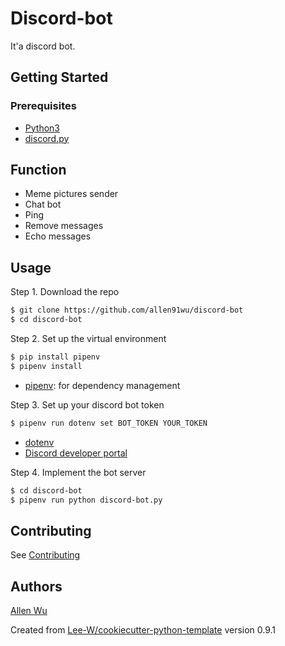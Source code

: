 # Discord-bot

It'a discord bot.

## Getting Started

### Prerequisites
- [Python3](https://www.python.org/downloads/)
- [discord.py](https://github.com/Rapptz/discord.py)

## Function
- Meme pictures sender
- Chat bot
- Ping
- Remove messages
- Echo messages

## Usage
Step 1. Download the repo
```sh
$ git clone https://github.com/allen91wu/discord-bot
$ cd discord-bot
```

Step 2. Set up the virtual environment

```sh
$ pip install pipenv
$ pipenv install
```
- [pipenv](https://github.com/pypa/pipenv): for dependency management

Step 3. Set up your discord bot token

```sh
$ pipenv run dotenv set BOT_TOKEN YOUR_TOKEN
```

- [dotenv](https://github.com/theskumar/python-dotenv)
- [Discord developer portal](https://discord.com/developers/applications)

Step 4. Implement the bot server
```sh
$ cd discord-bot
$ pipenv run python discord-bot.py
```


## Contributing
See [Contributing](contributing.md)

## Authors
[Allen Wu](https://github.com/allen91wu)


Created from [Lee-W/cookiecutter-python-template](https://github.com/Lee-W/cookiecutter-python-template/tree/0.9.1) version 0.9.1
